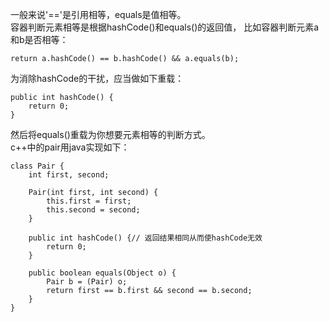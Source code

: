 一般来说'=='是引用相等，equals是值相等。  
容器判断元素相等是根据hashCode()和equals()的返回值，
比如容器判断元素a和b是否相等：
```
return a.hashCode() == b.hashCode() && a.equals(b);
```
为消除hashCode的干扰，应当做如下重载：
```
public int hashCode() {
	return 0;
}
```
然后将equals()重载为你想要元素相等的判断方式。  
c++中的pair用java实现如下：
```
class Pair {
	int first, second;

	Pair(int first, int second) {
		this.first = first;
		this.second = second;
	}
	
	public int hashCode() {// 返回结果相同从而使hashCode无效
		return 0;
	}
	
	public boolean equals(Object o) {
		Pair b = (Pair) o;
		return first == b.first && second == b.second;
	}
}
```
